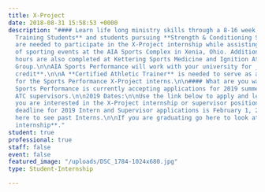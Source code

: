 ```yaml
---
title: X-Project
date: 2018-08-31 15:58:53 +0000
description: "#### Learn life long ministry skills through a 8-16 week summer internship!\n\n**Athletic
  Training Students** and students pursuing **Strength & Conditioning Specialties**
  are needed to participate in the X-Project internship while assisting with coverage
  of sporting events at the AIA Sports Complex in Xenia, Ohio. Additional observation
  hours are also completed at Kettering Sports Medicine and Ignition Athletes Performance
  Group.\n\nAIA Sports Performance will work with your university for _possible_ **academic
  credit**.\n\nA **Certified Athletic Trainer** is needed to serve as a supervisor
  for the Sports Performance X-Project interns.\n\n#### What are you waiting for?!?\n\nAIA
  Sports Performance is currently accepting applications for 2019 summer interns and
  ATC supervisors.\n\n2019 Dates:\n\nUse the link below to apply and let us know that
  you are interested in the X-Project internship or supervisor position! \n\n**The
  deadline for 2019 Intern and Supervisor applications is February 1, 2019.**\n\nClick
  here to see past Interns.\n\nIf you are graduating go here to look at our **year-round
  internship**."
student: true
professional: true
staff: false
event: false
featured_image: "/uploads/DSC_1784-1024x680.jpg"
type: Student-Internship

---
```

